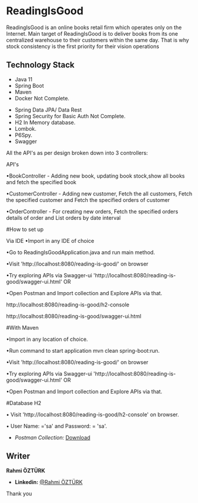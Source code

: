 # ReadingIsGood
ReadingIsGood is an online books retail firm which operates only on the Internet. Main 
target of ReadingIsGood is to deliver books from its one centralized warehouse to their 
customers within the same day. That is why stock consistency is the first priority for their 
vision operations

## Technology Stack

- Java 11
- Spring Boot
- Maven
- Docker Not Complete.
* Spring Data JPA/ Data Rest
* Spring Security for Basic Auth Not Complete.
* H2 In Memory database.
* Lombok.
* P6Spy.
* Swagger

All the API's as per design broken down into 3 controllers:

API's

•BookController - Adding new book, updating book stock,show all books and fetch the specified book

•CustomerController - Adding new customer, Fetch the all customers, Fetch the specified customer
 and Fetch the specified orders of customer
 
•OrderController - For creating new orders, Fetch the specified orders details of
 order and List orders by date interval

#How to set up

Via IDE
•Import in any IDE of choice

•Go to ReadingIsGoodApplication.java and run main method.

•Visit 'http://localhost:8080/reading-is-good/' on browser 

•Try exploring APIs via Swagger-ui 'http://localhost:8080/reading-is-good/swagger-ui.html' OR

•Open Postman and Import collection and Explore APIs via that. 
 
http://localhost:8080/reading-is-good/h2-console

http://localhost:8080/reading-is-good/swagger-ui.html

#With Maven

•Import in any location of choice.

•Run command to start application mvn clean spring-boot:run.

•Visit 'http://localhost:8080/reading-is-good/' on browser 

•Try exploring APIs via Swagger-ui 'http://localhost:8080/reading-is-good/swagger-ui.html' OR

•Open Postman and Import collection and Explore APIs via that. 

#Database H2

• Visit 'http://localhost:8080/reading-is-good/h2-console' on browser.

• User Name: ='sa' and Password: = 'sa'.

- *Postman Collection:* [Download](https://github.com/rahmiozturk/reading-is-good/blob/devel-master/src/main/resources/Reading-Is-Good.postman_collection.json)

## Writer

 **Rahmi ÖZTÜRK**

- **Linkedin:** [@Rahmi ÖZTÜRK](https://www.linkedin.com/in/rahmiozturk)

Thank you 
